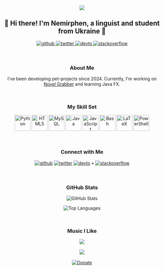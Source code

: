 <div align="center">
  <img src="https://i.pinimg.com/564x/b8/3e/48/b83e482cb7b6013f685e7416bf775755.jpg" height="" width="" />
</div>  

<h2 align="center">👋 Hi there! I'm Nemirphen, a linguist and student from Ukraine 🚀</h2>

<p align="center">
  <a href="https://github.com/nemirphen" target="_blank">
    <img src="https://img.shields.io/badge/github-%2324292e.svg?&style=for-the-badge&logo=github&logoColor=white" alt="github" style="margin-bottom: 5px;" />
  </a>
  <a href="https://twitter.com/iamrishavanand" target="_blank">
    <img src="https://img.shields.io/badge/twitter-%2300acee.svg?&style=for-the-badge&logo=twitter&logoColor=white" alt="twitter" style="margin-bottom: 5px;" />
  </a>
  <a href="https://dev.to/hikarukbit" target="_blank">
    <img src="https://img.shields.io/badge/dev.to-%2308090A.svg?&style=for-the-badge&logo=dev.to&logoColor=white" alt="devto" style="margin-bottom: 5px;" />
  </a>
  <a href="https://stackoverflow.com/users/22133138/hikaru-k-bit" target="_blank">
    <img src="https://img.shields.io/badge/stackoverflow-%23F28032.svg?&style=for-the-badge&logo=stackoverflow&logoColor=white" alt="stackoverflow" style="margin-bottom: 5px;" />
  </a>  
</p>

<br/>  

<h3 align="center">About Me</h3>
<p align="center">I've been developing pet-projects since 2024. Currently, I'm working on <a href="https://github.com/hikaru-k-bit/novelgrabber">Novel Grabber</a> and learning Java FX.</p>

<br/>

<h3 align="center">My Skill Set</h3>
<p align="center">
  <img src="https://profilinator.rishav.dev/skills-assets/python-original.svg" alt="Python" height="50" />
  <img src="https://profilinator.rishav.dev/skills-assets/html5-original-wordmark.svg" alt="HTML5" height="50" />
  <img src="https://profilinator.rishav.dev/skills-assets/mysql-original-wordmark.svg" alt="MySQL" height="50" />
  <img src="https://profilinator.rishav.dev/skills-assets/java-original-wordmark.svg" alt="Java" height="50" />
  <img src="https://profilinator.rishav.dev/skills-assets/javascript-original.svg" alt="JavaScript" height="50" />
  <img src="https://profilinator.rishav.dev/skills-assets/gnu_bash-icon.svg" alt="Bash" height="50" />
  <img src="https://profilinator.rishav.dev/skills-assets/latex.png" alt="LaTeX" height="50" />
  <img src="https://profilinator.rishav.dev/skills-assets/powershell.png" alt="PowerShell" height="50" />
</p>

<br/>

<h3 align="center">Connect with Me</h3>
<p align="center">
  <a href="https://github.com/nemirphen" target="_blank"><img src=https://img.shields.io/badge/github-%2324292e.svg?&style=for-the-badge&logo=github&logoColor=white alt=github style="margin-bottom: 5px;" /></a>
  <a href="https://twitter.com/iamrishavanand" target="_blank"><img src=https://img.shields.io/badge/twitter-%2300acee.svg?&style=for-the-badge&logo=twitter&logoColor=white alt=twitter style="margin-bottom: 5px;" /></a>
  <a href="https://dev.to/hikarukbit" target="_blank"><img src=https://img.shields.io/badge/dev.to-%2308090A.svg?&style=for-the-badge&logo=dev.to&logoColor=white alt=devto style="margin-bottom: 5px;" /></a> •
  <a href="https://stackoverflow.com/users/22133138/hikaru-k-bit" target="_blank"><img src=https://img.shields.io/badge/stackoverflow-%23F28032.svg?&style=for-the-badge&logo=stackoverflow&logoColor=white alt=stackoverflow style="margin-bottom: 5px;" /></a>
</p>

<br/>

<h3 align="center">GitHub Stats</h3>
<p align="center">
  <img src="https://github-readme-stats.vercel.app/api?username=hikaru-k-bit&show_icons=true" alt="GitHub Stats" />
</p>

<p align="center">
  <img src="https://github-readme-stats.vercel.app/api/top-langs/?username=hikaru-k-bit" alt="Top Languages" />
</p>

<br/>

<h3 align="center">Music I Like</h3>
<div align="center">
  <img src="https://spotify-github-profile.vercel.app/api/view?uid=31ltjnz5zaczlzs6ijrmyqwk4op4&cover_image=true&theme=default&show_offline=false&background_color=121212&interchange=false" />
</div>

<br/>

<div align="center">
  <img src="https://komarev.com/ghpvc/?username=hikarukbit&&style=flat-square" />
</div>

<br/>

<div align="center">
  <a href="https://ko-fi.com/hikarukbit" target="_blank">
    <img src="https://img.shields.io/badge/Donate-Ko--fi-F16061.svg?style=flat-square&logo=ko-fi" alt="Donate" />
  </a>
</div>
